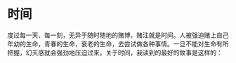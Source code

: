 # 时间

度过每一天、每一刻，无异于随时随地的赌博，赌注就是时间。人被强迫赌上自己年幼的生命，青春的生命，衰老的生命，去尝试做各种事情。一旦不能对生命有所把握，幻灭感就会强劲地压迫过来。关于时间，我读到的最好的故事是这样的：


<!--stackedit_data:
eyJoaXN0b3J5IjpbLTE2NTA3MDA3MDIsMTQ1MzI4NTM1NywtMT
AxMjYwNzk0XX0=
-->